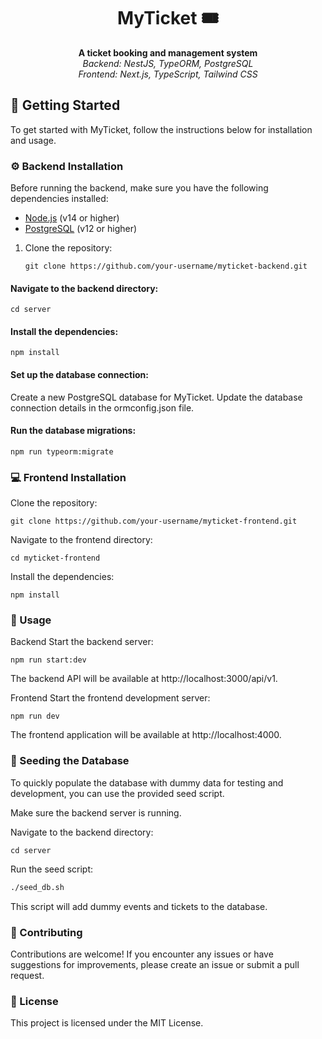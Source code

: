 <h1 align="center">MyTicket 🎟️</h1>

<p align="center">
  <b>A ticket booking and management system</b>
  <br>
  <i>Backend: NestJS, TypeORM, PostgreSQL</i>
  <br>
  <i>Frontend: Next.js, TypeScript, Tailwind CSS</i>
</p>

## 🚀 Getting Started

To get started with MyTicket, follow the instructions below for installation and usage.

### ⚙️ Backend Installation

Before running the backend, make sure you have the following dependencies installed:

- [Node.js](https://nodejs.org) (v14 or higher)
- [PostgreSQL](https://www.postgresql.org) (v12 or higher)

1. Clone the repository:

   ```
   git clone https://github.com/your-username/myticket-backend.git
   ```
#### Navigate to the backend directory:

```
cd server
```
#### Install the dependencies:

```
npm install
```
#### Set up the database connection:
Create a new PostgreSQL database for MyTicket.
Update the database connection details in the ormconfig.json file.

#### Run the database migrations:

```
npm run typeorm:migrate
```
### 💻 Frontend Installation
Clone the repository:
```
git clone https://github.com/your-username/myticket-frontend.git
```
Navigate to the frontend directory:
```
cd myticket-frontend
```
Install the dependencies:

```
npm install
```
### 🎯 Usage
Backend
Start the backend server:

```
npm run start:dev
```
The backend API will be available at http://localhost:3000/api/v1.

Frontend
Start the frontend development server:

```
npm run dev
```
The frontend application will be available at http://localhost:4000.

### 🌱 Seeding the Database
To quickly populate the database with dummy data for testing and development, you can use the provided seed script.

Make sure the backend server is running.

Navigate to the backend directory:
```
cd server
```
Run the seed script:
```bash
./seed_db.sh
```
This script will add dummy events and tickets to the database.

### 🤝 Contributing
Contributions are welcome! If you encounter any issues or have suggestions for improvements, please create an issue or submit a pull request.

### 📝 License
This project is licensed under the MIT License.

